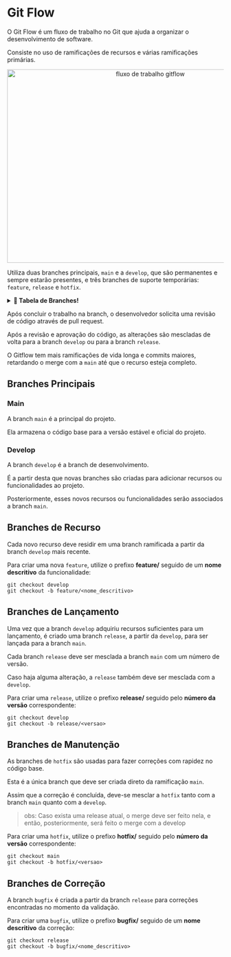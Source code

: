 # Git Flow

O Git Flow é um fluxo de trabalho no Git que ajuda a organizar o desenvolvimento de software.

Consiste no uso de ramificações de recursos e várias ramificações primárias.

<p align="center">
    <img src="https://miro.medium.com/v2/resize:fit:800/1*u4dlEq4sqIT6iHL_Usvwnw.png" alt="fluxo de trabalho gitflow" width="650px" height="450px"/>
</p>

Utiliza duas branches principais, `main` e a `develop`, que são permanentes e sempre estarão presentes, e três branches de suporte temporárias: `feature`, `release` e `hotfix`.

<details>
<summary>📑<b> Tabela de Branches! </b></summary>
<p>


    
|           Principais         |             Suporte            |
|:----------------------------:|:------------------------------:|
|[main](#branches-principais)   |[feature](#branches-de-recurso)   |
|[develop](#branches-principais)|[release](#branches-de-lançamento)|
|                              |[hotfix](#branches-de-manutenção)  |
|                              |[bugfix](#branches-de-correção)    |

</p>
</details>

Após concluir o trabalho na branch, o desenvolvedor solicita uma revisão de código através de pull request.

Após a revisão e aprovação do código, as alterações são mescladas de volta para a branch `develop` ou para a branch `release`.

O Gitflow tem mais ramificações de vida longa e commits maiores, retardando o merge com a `main` até que o recurso esteja completo.

## Branches Principais

### Main

A branch `main` é a principal do projeto. 

Ela armazena o código base para a versão estável e oficial do projeto.

### Develop

A branch `develop` é a branch de desenvolvimento. 

É a partir desta que novas branches são criadas para adicionar recursos ou funcionalidades ao projeto.

Posteriormente, esses novos recursos ou funcionalidades serão associados a branch `main`.

## Branches de Recurso

Cada novo recurso deve residir em uma branch ramificada a partir da branch `develop` mais recente.

Para criar uma nova `feature`, utilize o prefixo **feature/** seguido de um **nome descritivo** da funcionalidade:

```git
git checkout develop
git checkout -b feature/<nome_descritivo>
```

## Branches de Lançamento

Uma vez que a branch `develop` adquiriu recursos suficientes para um lançamento, é criado uma branch `release`, a partir da `develop`, para ser lançada para a branch `main`.

Cada branch `release` deve ser mesclada a branch `main` com um número de versão.

Caso haja alguma alteração, a `release` também deve ser mesclada com a `develop`.

Para criar uma `release`, utilize o prefixo **release/** seguido pelo **número da versão** correspondente:

```git
git checkout develop
git checkout -b release/<versao>
```

## Branches de Manutenção

As branches de `hotfix` são usadas para fazer correções com rapidez no código base.

Esta é a única branch que deve ser criada direto da ramificação `main`.

Assim que a correção é concluída, deve-se mesclar a `hotfix` tanto com a branch `main` quanto com a `develop`.

> obs: Caso exista uma release atual, o merge deve ser feito nela, e então, posteriormente, será feito o merge com a develop

Para criar uma `hotfix`, utilize o prefixo **hotfix/** seguido pelo **número da versão** correspondente:

```git
git checkout main
git checkout -b hotfix/<versao>
```

## Branches de Correção

A branch `bugfix` é criada a partir da branch `release` para correções encontradas no momento da validação.

Para criar uma `bugfix`, utilize o prefixo **bugfix/** seguido de um **nome descritivo** da correção:

```git
git checkout release
git checkout -b bugfix/<nome_descritivo>
```
